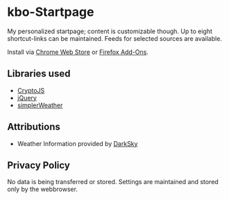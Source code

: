 # kbo-Startpage
My personalized startpage; content is customizable though.
Up to eight shortcut-links can be maintained. Feeds for selected sources are available.

Install via [Chrome Web Store](https://chrome.google.com/webstore/detail/kbo-startpage/gicgeooakklhiccdfbbdgfcgkedknjjm) or [Firefox Add-Ons](https://addons.mozilla.org/en-US/firefox/addon/kbo-startpage/).


## Libraries used
- [CryptoJS](https://github.com/sytelus/CryptoJS)
- [jQuery](https://jquery.com/)
- [simplerWeather](https://github.com/BrookeDot/SimplerWeather)


## Attributions
- Weather Information provided by [DarkSky](https://darksky.net/)

## Privacy Policy
No data is being transferred or stored. Settings are maintained and stored only by the webbrowser.
